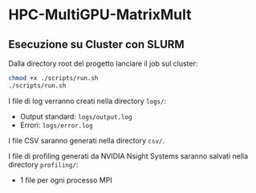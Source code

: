 # HPC-MultiGPU-MatrixMult

## Esecuzione su Cluster con SLURM

Dalla directory root del progetto lanciare il job sul cluster:

```bash
chmod +x ./scripts/run.sh
./scripts/run.sh
```

I file di log verranno creati nella directory `logs/`:
-   Output standard: `logs/output.log`
-   Errori: `logs/error.log`

I file CSV saranno generati nella directory `csv/`.

I file di profiling generati da NVIDIA Nsight Systems saranno salvati nella directory `profiling/`:
-   1 file per ogni processo MPI